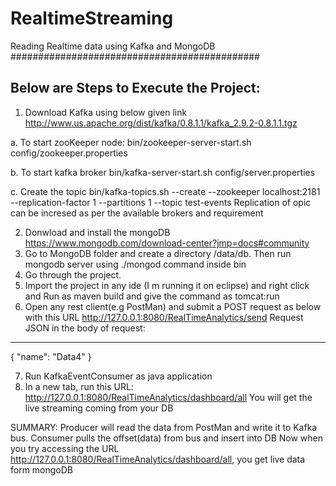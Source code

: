 # RealtimeStreaming
Reading Realtime data using Kafka and MongoDB
#############################################

Below are Steps to Execute the Project:
------------------------------------------------------------------
1. Download Kafka using below given link
http://www.us.apache.org/dist/kafka/0.8.1.1/kafka_2.9.2-0.8.1.1.tgz

a. To start zooKeeper node:
	bin/zookeeper-server-start.sh config/zookeeper.properties

b.  To start kafka broker 
	bin/kafka-server-start.sh config/server.properties

c. Create the topic
	bin/kafka-topics.sh --create --zookeeper localhost:2181 --replication-factor 1 --partitions 1 --topic test-events
	Replication of opic can be incresed as per the available brokers and requirement

2. Donwload and install the mongoDB
	https://www.mongodb.com/download-center?jmp=docs#community 
3. Go to MongoDB folder and create a directory /data/db. Then run mongodb server using ./mongod command inside bin
4. Go through the project. 
5. Import the project in any ide (I m running it on eclipse) and right click and Run as maven build and give the command as tomcat:run
6. Open any rest client(e.g PostMan) and submit a POST request as below with this 
	URL http://127.0.0.1:8080/RealTimeAnalytics/send
Request JSON in the body of request:
---------------
{ "name": "Data4" }

7. Run KafkaEventConsumer as java application
8. In a new tab, run this URL: http://127.0.0.1:8080/RealTimeAnalytics/dashboard/all
You will get the live streaming coming from your DB

SUMMARY:
Producer will read the data from PostMan and write it to Kafka bus.
Consumer pulls the offset(data) from bus and insert into DB 
Now when you try accessing the URL http://127.0.0.1:8080/RealTimeAnalytics/dashboard/all, you get live data form mongoDB 
